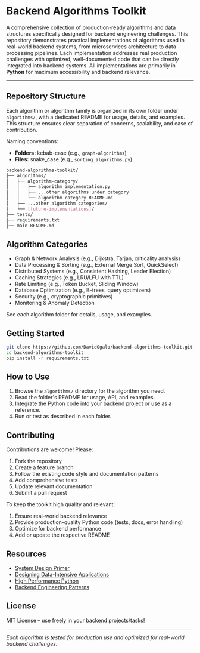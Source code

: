 
# Backend Algorithms Toolkit

A comprehensive collection of production-ready algorithms and data structures specifically designed for backend engineering challenges. This repository demonstrates practical implementations of algorithms used in real-world backend systems, from microservices architecture to data processing pipelines. Each implementation addresses real production challenges with optimized, well-documented code that can be directly integrated into backend systems. All implementations are primarily in **Python** for maximum accessibility and backend relevance.

---

## Repository Structure

Each algorithm or algorithm family is organized in its own folder under `algorithms/`, with a dedicated README for usage, details, and examples. This structure ensures clear separation of concerns, scalability, and ease of contribution.

Naming conventions:

- **Folders:** kebab-case (e.g., `graph-algorithms`)
- **Files:** snake_case (e.g., `sorting_algorithms.py`)

``` bash
backend-algorithms-toolkit/
├── algorithms/
│   ├── algorithm-category/
│   │   ├── algorithm_implementation.py
│   │   ├── ...other algorithms under category
│   │   └── algorithm category README.md
│   ├── ...other algorithm categories/
│   └── [future-implementations]/
├── tests/
├── requirements.txt
├── main README.md
```

## Algorithm Categories

- Graph & Network Analysis (e.g., Dijkstra, Tarjan, criticality analysis)
- Data Processing & Sorting (e.g., External Merge Sort, QuickSelect)
- Distributed Systems (e.g., Consistent Hashing, Leader Election)
- Caching Strategies (e.g., LRU/LFU with TTL)
- Rate Limiting (e.g., Token Bucket, Sliding Window)
- Database Optimization (e.g., B-trees, query optimizers)
- Security (e.g., cryptographic primitives)
- Monitoring & Anomaly Detection

See each algorithm folder for details, usage, and examples.

## Getting Started

```bash
git clone https://github.com/DavidOgalo/backend-algorithms-toolkit.git
cd backend-algorithms-toolkit
pip install -r requirements.txt
```

## How to Use

1. Browse the `algorithms/` directory for the algorithm you need.
2. Read the folder's README for usage, API, and examples.
3. Integrate the Python code into your backend project or use as a reference.
4. Run or test as described in each folder.

## Contributing

Contributions are welcome! Please:

1. Fork the repository
2. Create a feature branch
3. Follow the existing code style and documentation patterns
4. Add comprehensive tests
5. Update relevant documentation
6. Submit a pull request

To keep the toolkit high quality and relevant:

1. Ensure real-world backend relevance
2. Provide production-quality Python code (tests, docs, error handling)
3. Optimize for backend performance
4. Add or update the respective README

## Resources

- [System Design Primer](https://github.com/donnemartin/system-design-primer)
- [Designing Data-Intensive Applications](https://dataintensive.net/)
- [High Performance Python](https://www.oreilly.com/library/view/high-performance-python/9781492055013/)
- [Backend Engineering Patterns](https://github.com/backend-patterns)

## License

MIT License – use freely in your backend projects/tasks!

---

*Each algorithm is tested for production use and optimized for real-world backend challenges.*
